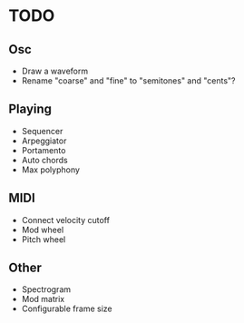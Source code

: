 # TODO

## Osc

- Draw a waveform
- Rename "coarse" and "fine" to "semitones" and "cents"?

## Playing

- Sequencer
- Arpeggiator
- Portamento
- Auto chords
- Max polyphony

## MIDI

- Connect velocity cutoff
- Mod wheel
- Pitch wheel

## Other

- Spectrogram
- Mod matrix
- Configurable frame size
